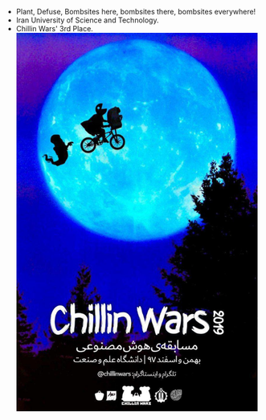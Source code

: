 - Plant, Defuse, Bombsites here, bombsites there, bombsites everywhere!
- Iran University of Science and Technology.
- Chillin Wars' 3rd Place.
![](https://github.com/mdsinalpha/Search-And-Defuse/blob/master/poster.jpg)
